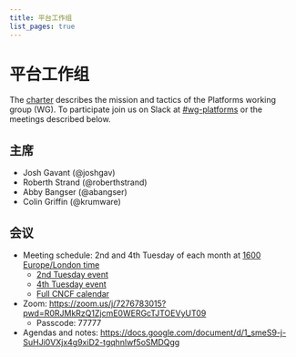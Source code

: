 ```yaml
---
title: 平台工作组
list_pages: true
---
```

# 平台工作组

The [charter](./charter) describes the mission and tactics of the Platforms working group (WG).
To participate join us on Slack at
[#wg-platforms](https://cloud-native.slack.com/archives/C020RHD43BP)
or the meetings described below.

## 主席

* Josh Gavant (@joshgav)
* Roberth Strand (@roberthstrand)
* Abby Bangser (@abangser)
* Colin Griffin (@krumware)

## 会议

* Meeting schedule: 2nd and 4th Tuesday of each month at [1600 Europe/London time](https://www.timeanddate.com/worldclock/converter.html?iso=20240514T150000&p1=136)
    * [2nd Tuesday event](https://www.google.com/calendar/event?eid=cWE0ZHMyMThicDF1dDZsa3N2ZGlqYmt2Z2pfMjAyNDA1MTRUMTUwMDAwWiBsaW51eGZvdW5kYXRpb24ub3JnX281YXZqbHZ0MmNhZTlicTdhOTVlbWM0NzQwQGc&ctz=UTC)
    * [4th Tuesday event](https://www.google.com/calendar/event?eid=NGhyOHY1ZWVrbDliODY3bXU5ZnRtYWo0ZGdfMjAyNDA1MjhUMTYwMDAwWiBsaW51eGZvdW5kYXRpb24ub3JnX281YXZqbHZ0MmNhZTlicTdhOTVlbWM0NzQwQGc&ctz=UTC)
    * [Full CNCF calendar](https://calendar.google.com/calendar/u/0/embed?src=linuxfoundation.org_o5avjlvt2cae9bq7a95emc4740@group.calendar.google.com)
* Zoom: https://zoom.us/j/7276783015?pwd=R0RJMkRzQ1ZjcmE0WERGcTJTOEVyUT09
    * Passcode: 77777
* Agendas and notes: <https://docs.google.com/document/d/1_smeS9-j-SuHJi0VXjx4g9xiD2-tgqhnlwf5oSMDQgg>

